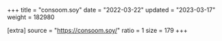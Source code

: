 +++
title = "consoom.soy"
date = "2022-03-22"
updated = "2023-03-17"
weight = 182980

[extra]
source = "https://consoom.soy/"
ratio = 1
size = 179
+++
